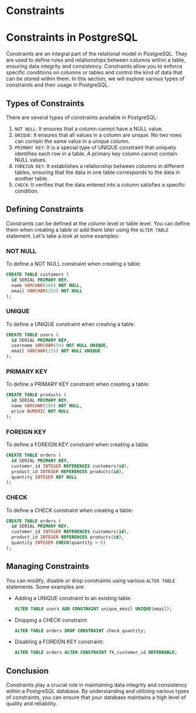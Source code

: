 # Constraints

# Constraints in PostgreSQL

Constraints are an integral part of the relational model in PostgreSQL. They are used to define rules and relationships between columns within a table, ensuring data integrity and consistency. Constraints allow you to enforce specific conditions on columns or tables and control the kind of data that can be stored within them. In this section, we will explore various types of constraints and their usage in PostgreSQL.

## Types of Constraints

There are several types of constraints available in PostgreSQL:

1. `NOT NULL`: It ensures that a column cannot have a NULL value.
2. `UNIQUE`: It ensures that all values in a column are unique. No two rows can contain the same value in a unique column.
3. `PRIMARY KEY`: It is a special type of UNIQUE constraint that uniquely identifies each row in a table. A primary key column cannot contain NULL values.
4. `FOREIGN KEY`: It establishes a relationship between columns in different tables, ensuring that the data in one table corresponds to the data in another table.
5. `CHECK`: It verifies that the data entered into a column satisfies a specific condition.

## Defining Constraints

Constraints can be defined at the column level or table level. You can define them when creating a table or add them later using the `ALTER TABLE` statement. Let's take a look at some examples:

### NOT NULL

To define a NOT NULL constraint when creating a table:

```sql
CREATE TABLE customers (
  id SERIAL PRIMARY KEY,
  name VARCHAR(100) NOT NULL,
  email VARCHAR(255) NOT NULL
);
```

### UNIQUE

To define a UNIQUE constraint when creating a table:

```sql
CREATE TABLE users (
  id SERIAL PRIMARY KEY,
  username VARCHAR(50) NOT NULL UNIQUE,
  email VARCHAR(255) NOT NULL UNIQUE
);
```

### PRIMARY KEY

To define a PRIMARY KEY constraint when creating a table:

```sql
CREATE TABLE products (
  id SERIAL PRIMARY KEY,
  name VARCHAR(100) NOT NULL,
  price NUMERIC NOT NULL
);
```

### FOREIGN KEY

To define a FOREIGN KEY constraint when creating a table:

```sql
CREATE TABLE orders (
  id SERIAL PRIMARY KEY,
  customer_id INTEGER REFERENCES customers(id),
  product_id INTEGER REFERENCES products(id),
  quantity INTEGER NOT NULL
);
```

### CHECK

To define a CHECK constraint when creating a table:

```sql
CREATE TABLE orders (
  id SERIAL PRIMARY KEY,
  customer_id INTEGER REFERENCES customers(id),
  product_id INTEGER REFERENCES products(id),
  quantity INTEGER CHECK(quantity > 0)
);
```

## Managing Constraints

You can modify, disable or drop constraints using various `ALTER TABLE` statements. Some examples are:

- Adding a UNIQUE constraint to an existing table:

  ```sql
  ALTER TABLE users ADD CONSTRAINT unique_email UNIQUE(email);
  ```

- Dropping a CHECK constraint:

  ```sql
  ALTER TABLE orders DROP CONSTRAINT check_quantity;
  ```

- Disabling a FOREIGN KEY constraint:

  ```sql
  ALTER TABLE orders ALTER CONSTRAINT fk_customer_id DEFERRABLE;
  ```

## Conclusion

Constraints play a crucial role in maintaining data integrity and consistency within a PostgreSQL database. By understanding and utilizing various types of constraints, you can ensure that your database maintains a high level of quality and reliability.